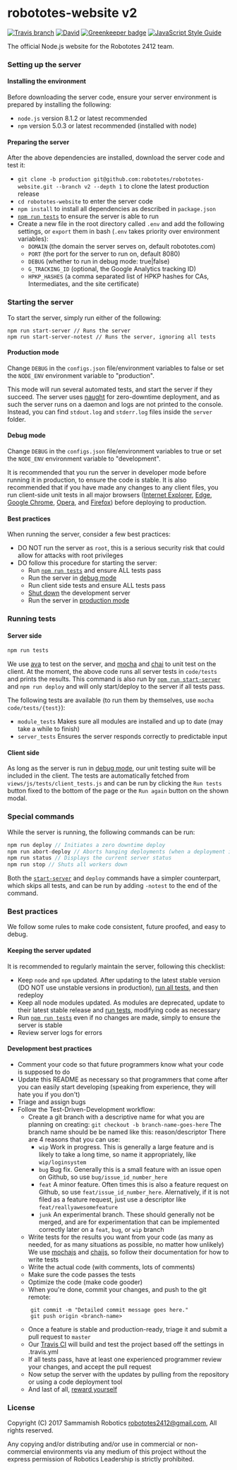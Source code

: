 # robototes-website v2

[![Travis branch](https://img.shields.io/travis/robototes/robototes-website/master.svg?style=flat-square)](https://travis-ci.org/robototes/robototes-website)
[![David](https://img.shields.io/david/robototes/robototes-website.svg?style=flat-square)](https://david-dm.org/robototes/robototes-website#info=dependencies)
[![Greenkeeper badge](https://img.shields.io/badge/greenkeeper-enabled-brightgreen.svg?style=flat-square)](https://greenkeeper.io/)
[![JavaScript Style Guide](https://img.shields.io/badge/code_style-standard-brightgreen.svg?style=flat-square)](https://standardjs.com)

The official Node.js website for the Robototes 2412 team.

### <a id="setup">Setting up the server</a>

#### Installing the environment

Before downloading the server code, ensure your server environment is prepared by installing the following:

* `node.js` version 8.1.2 or latest recommended
* `npm` version 5.0.3 or latest recommended (installed with node)

#### Preparing the server

After the above dependencies are installed, download the server code and test it:

* `git clone -b production git@github.com:robototes/robototes-website.git --branch v2 --depth 1` to clone the latest production release
* `cd robototes-website` to enter the server code
* `npm install` to install all dependencies as described in `package.json`
* [`npm run tests`](#runningtests) to ensure the server is able to run
* Create a new file in the root directory called `.env` and add the following settings, or `export` them in bash (`.env` takes priority over
environment variables):
    - `DOMAIN` (the domain the server serves on, default robototes.com)
    - `PORT` (the port for the server to run on, default 8080)
    - `DEBUG` (whether to run in debug mode: true|false)
    - `G_TRACKING_ID` (optional, the Google Analytics tracking ID)
    - `HPKP_HASHES` (a comma separated list of HPKP hashes for CAs, Intermediates, and the site certificate)

### <a id="startserver">Starting the server</a>

To start the server, simply run either of the following:

```shell
npm run start-server // Runs the server
npm run start-server-notest // Runs the server, ignoring all tests
```

#### <a id="prodmode">Production mode</a>

Change `DEBUG` in the `configs.json` file/environment variables to false or set the `NODE_ENV` environment variable to "production".

This mode will run several automated tests, and start the server if they succeed. The server uses [naught](https://www.npmjs.com/package/naught) for zero-downtime
deployment, and as such the server runs on a daemon and logs are not printed to the console. Instead, you can find `stdout.log` and `stderr.log` files inside
the `server` folder.

#### <a id="debugmode">Debug mode</a>

Change `DEBUG` in the `configs.json` file/environment variables to true or set the `NODE_ENV` environment variable to "development".

It is recommended that you run the server in developer mode before running it in production, to ensure the code is stable. It is also recommended that
if you have made any changes to any client files, you run client-side unit tests in all major browsers
([Internet Explorer](https://www.microsoft.com/en-us/download/internet-explorer.aspx), [Edge](https://www.microsoft.com/en-us/windows/microsoft-edge),
[Google Chrome](https://www.google.com/chrome/browser/desktop/), [Opera](https://www.opera.com/), and [Firefox](https://mozilla.org)) before deploying to production.

#### Best practices

When running the server, consider a few best practices:

* DO NOT run the server as `root`, this is a serious security risk that could allow for attacks with root privileges
* DO follow this procedure for starting the server:
    * Run [`npm run tests`](#runningtests) and ensure ALL tests pass
    * Run the server in [debug mode](#debugmode)
    * Run client side tests and ensure ALL tests pass
    * [Shut down](#specialcommands) the development server
    * Run the server in [production mode](#prodmode)

### <a id="runningtests">Running tests</a>

#### Server side

```javascript
npm run tests
```

We use [ava](https://www.npmjs.com/package/ava) to test on the server, and [mocha](https://www.npmjs.com/package/mocha) and [chai](https://www.npmjs.com/package/chai) to unit test
on the client. At the moment, the above code runs all server tests in `code/tests` and prints the results. This command is also run by [`npm run start-server`](#startserver) and
`npm run deploy` and will only start/deploy to the server if all tests pass.

The following tests are available (to run them by themselves, use `mocha code/tests/{test}`):

* `module_tests` Makes sure all modules are installed and up to date (may take a while to finish)
* `server_tests` Ensures the server responds correctly to predictable input

#### Client side

As long as the server is run in [debug mode](#debugmode), our unit testing suite will be included in the client. The tests are automatically fetched from
`views/js/tests/client_tests.js` and can be run by clicking the `Run tests` button fixed to the bottom of the page or the `Run again` button on the shown modal.

### <a id="specialcommands">Special commands</a>

While the server is running, the following commands can be run:

```javascript
npm run deploy // Initiates a zero downtime deploy
npm run abort-deploy // Aborts hanging deployments (when a deployment is unable to start or stop workers)
npm run status // Displays the current server status
npm run stop // Shuts all workers down
```

Both the [`start-server`](#startserver) and `deploy` commands have a simpler counterpart, which skips all tests, and can be run by adding `-notest` to the end of the
command.

### Best practices

We follow some rules to make code consistent, future proofed, and easy to debug.

#### Keeping the server updated

It is recommended to regularly maintain the server, following this checklist:

* Keep `node` and `npm` updated. After updating to the latest stable version (DO NOT use unstable versions in production), [run all tests](#runningtests), and then
redeploy
* Keep all node modules updated. As modules are deprecated, update to their latest stable release and [run tests](#runningtests), modifying code as necessary
* Run [`npm run tests`](#runningtests) even if no changes are made, simply to ensure the server is stable
* Review server logs for errors

#### Development best practices

* Comment your code so that future programmers know what your code is supposed to do
* Update this README as necessary so that programmers that come after you can easily start developing (speaking from experience, they will hate you if you don't)
* Triage and assign bugs
* Follow the Test-Driven-Development workflow:
    * Create a git branch with a descriptive name for what you are planning on creating:
    `git checkout -b branch-name-goes-here`
        The branch name should be be named like this: reason/descriptor
        There are 4 reasons that you can use:
        * `wip` Work in progress. This is generally a large feature and is likely to take a long time, so name it appropriately, like
            `wip/loginsystem`
        * `bug` Bug fix. Generally this is a small feature with an issue open on Github, so use `bug/issue_id_number_here`
        * `feat` A minor feature. Often times this is also a feature request on Github, so use `feat/issue_id_number_here`.
            Alernatively, if it is not filed as a feature request, just use a descriptor like `feat/reallyawesomefeature`
        * `junk` An experimental branch. These should generally not be merged, and are for experimentation that can be implemented
            correctly later on a `feat`, `bug`, or `wip` branch
    * Write tests for the results you want from your code (as many as needed, for as many situations as possible, no matter how unlikely)
    We use [mochajs](https://mochajs.org/) and [chaijs](http://chaijs.com/), so follow their documentation for how to write tests
    * Write the actual code (with comments, lots of comments)
    * Make sure the code passes the tests
    * Optimize the code (make code gooder)
    * When you're done, commit your changes, and push to the git remote:
    ```
        git commit -m "Detailed commit message goes here."
        git push origin <branch-name>
    ```
    * Once a feature is stable and production-ready, triage it and submit a pull request to `master`
    * Our [Travis CI](https://travis-ci.org/robototes/robototes-website/) will build and test the project based off the settings in .travis.yml
    * If all tests pass, have at least one experienced programmer review your changes, and accept the pull request
    * Now setup the server with the updates by pulling from the repository or using a code deployment tool
    * And last of all, [reward yourself](http://www.rinkworks.com/stupid/)

### License

Copyright (C) 2017 Sammamish Robotics <robototes2412@gmail.com>, All rights reserved.

Any copying and/or distributing and/or use in commercial or non-commercial environments
via any medium of this project without the express permission of Robotics Leadership is strictly prohibited.